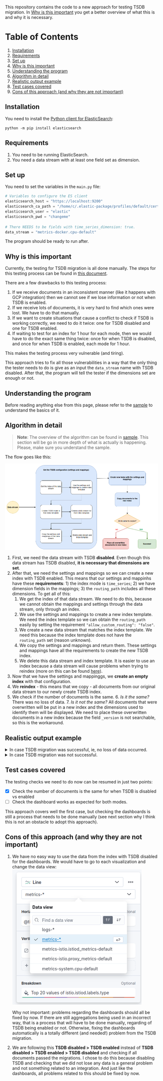 This repository contains the code to a new approach for testing
TSDB migration. In [Why is this important](##Why-is-this-important) you
get a better overview of what this is and why it is necessary.

# Table of Contents
1. [Installation](##Installation)
2. [Requirements](##Requirements)
3. [Set up](##Set-up)
4. [Why is this important](##Why-is-this-important)
5. [Understanding the program](##Understanding-the-program)
6. [Algorithm in detail](##Algorithm-in-detail)
7. [Realistic output example](##Realistic-output-example)
8. [Test cases covered](##Test-cases-covered)
9. [Cons of this approach (and why they are not important)](##Cons-of-this-approach-(and-why-they-are-not-important))

## Installation

You need to install the [Python client for ElasticSearch](https://www.elastic.co/guide/en/elasticsearch/client/python-api/current/installation.html):
```console
python -m pip install elasticsearch
```

## Requirements

1. You need to be running ElasticSearch.
2. You need a data stream with at least one field set as dimension.


## Set up

You need to set the variables in the `main.py` file:

```python
# Variables to configure the ES client
elasticsearch_host = "https://localhost:9200"
elasticsearch_ca_path = "/home/c/.elastic-package/profiles/default/certs/elasticsearch/ca-cert.pem"
elasticsearch_user = "elastic"
elasticsearch_pwd = "changeme"

# There NEEDS to be fields with time_series_dimension: true.
data_stream = "metrics-docker.cpu-default"
```

The program should be ready to run after.

## Why is this important

Currently, the testing for TSDB migration is all done manually.
The steps for this testing process can be found in [this document](https://docs.google.com/document/d/1l-PCY9zHQ0TTyQuCSbf5qKUvxV7lpfMybY0APMJweRI/edit#heading=h.qrq8p339p7it).

There are a few drawbacks to this testing process:
1. If we receive documents in an inconsistent manner (like it happens with GCP integration) then we cannot see if we
lose information or not when TSDB is enabled.
2. If we receive lots of documents, it is very hard to find which ones were lost. We have to do that manually.
3. If we want to create situations that cause a conflict to check if TSDB is working correctly, we need to do it twice: one for TSDB disabled and one for TSDB enabled.
4. If waiting to test for an index for 1 hour for each mode, then we would have to do the exact same thing twice:
once for when TSDB is disabled, and once for when TSDB is enabled, each mode for 1 hour.


This makes the testing process very vulnerable (and tiring).

This approach tries to fix all those vulnerabilities in a way that the only thing
the tester needs to do is give as an input the `data_stream` name with TSDB disabled.
After that, the program will tell the tester if the dimensions set are enough or not.


## Understanding the program

Before reading anything else from this page,
please refer to the [sample](sample/README.md) to understand the basics of it.


## Algorithm in detail

> **Note**: The overview of the algorithm can be found in [sample](sample/README.md). This section
> will be go in more depth of what is actually is happening. Please, make sure you
> understand the sample.

The flow goes like this:

![img.png](img.png)


1. First, we need the data stream with TSDB **disabled**. Even though this data stream has TSDB disabled,
**it is necessary that dimensions are set**.
2. After that, we need the settings and mappings so we can create a new index
with TSDB enabled. This means that our settings and mappinhs have these
**requirements**: 1) the index mode is `time_series`; 2) we have dimension fields
in the mappings; 3) the `routing_path` includes all these dimensions. To get all of this:
    1. We get the index of that data stream. We need to do this, because we cannot obtain
   the mappings and settings through the data stream, only through an index.
   2. We use the settings and mappings to create a new index template. We need the index template
   so we can obtain the `routing_path` easily by setting the requirement `"allow_custom_routing": "false"`.
   3. We create a new data stream that matches the index template. We need this because
   the index template does not have the `routing_path` set (reason unknown).
   4. We copy the settings and mappings and return them. These settings and mappings
   have all the requirements to create the new TSDB index.
   5. We delete this data stream and index template. It is easier to use an index because
   a data stream will cause problems when trying to reindex (more on this can be found
      [here](https://www.elastic.co/guide/en/elasticsearch/reference/current/docs-reindex.html)).
3. Now that we have the settings and mappinggs, we **create an empty index** with that configuration.
4. We **reindex** - this means that we copy - all documents from our original data stream to our newly
create TSDB index.
5. We check if the number of documents is the same.
   6. _Is it the same?_ There was no loss of data.
   7. _Is it not the same?_ All documents that were overwritten will be put in a new index and the dimensions
   used to identify them will be displayed. We need to place these overwritten documents
   in a new index because the field `_version` is not searchable, so this is the workaround.

## Realistic output example

<details>
<summary>
In case TSDB migration was successful, ie, no loss of data occurred.
</summary>

```console
You're testing with version 8.8.0-SNAPSHOT.

Using data stream metrics-istio.istiod_metrics-default to create new TSDB index tsdb-index-enabled...
	The index .ds-metrics-istio.istiod_metrics-default-2023.06.13-000001 will be used as the standard index.
Creating index tsdb-index-enabled...
	Index tsdb-index-enabled exists and will be deleted.
Index tsdb-index-enabled successfully created.

Copying documents from .ds-metrics-istio.istiod_metrics-default-2023.06.13-000001 to tsdb-index-enabled...
All 5000 documents taken from index .ds-metrics-istio.istiod_metrics-default-2023.06.13-000001 were successfully placed to index tsdb-index-enabled.
```
</details>

<details>
<summary>
In case TSDB migration was not successful.
</summary>

```console
You're testing with version 8.8.0-SNAPSHOT.

Using data stream metrics-istio.istiod_metrics-default to create new TSDB index tsdb-index-enabled...
	The index .ds-metrics-istio.istiod_metrics-default-2023.06.13-000001 will be used as the standard index.
Creating index tsdb-index-enabled...
	Index tsdb-index-enabled exists and will be deleted.
Index tsdb-index-enabled successfully created.

Copying documents from .ds-metrics-istio.istiod_metrics-default-2023.06.13-000001 to tsdb-index-enabled...
WARNING: Out of 38829 documents from the index .ds-metrics-istio.istiod_metrics-default-2023.06.13-000001, 3242 of them was/were discarded.

Index for the overwritten documents will be created...
Creating index tsdb-overwritten-docs...
	Index tsdb-overwritten-docs exists and will be deleted.
Index tsdb-overwritten-docs successfully created.

The timestamp and dimensions of the first 10 overwritten documents are:
- Timestamp 2023-06-13T07:25:32.802Z:
	cloud.instance.id = (Missing value)
	cloud.account.id = (Missing value)
	agent.id = cb72267d-77f7-43b2-a7dc-16c6f325fd14
	cloud.provider = (Missing value)
	service.address = (Missing value)
	host.name = kind-control-plane
	istio.istiod.labels_id = /nvav668p0/1SUGKpp/iqPGeBvQ=
	cloud.availability_zone = (Missing value)
	cloud.region = (Missing value)
- Timestamp 2023-06-13T07:22:42.800Z:
	cloud.instance.id = (Missing value)
	cloud.account.id = (Missing value)
	agent.id = cb72267d-77f7-43b2-a7dc-16c6f325fd14
	cloud.provider = (Missing value)
	service.address = (Missing value)
	host.name = kind-control-plane
	istio.istiod.labels_id = /nvav668p0/1SUGKpp/iqPGeBvQ=
	cloud.availability_zone = (Missing value)
	cloud.region = (Missing value)
- Timestamp 2023-06-13T07:25:32.802Z:
	cloud.instance.id = (Missing value)
	cloud.account.id = (Missing value)
	agent.id = cb72267d-77f7-43b2-a7dc-16c6f325fd14
	cloud.provider = (Missing value)
	service.address = (Missing value)
	host.name = kind-control-plane
	istio.istiod.labels_id = 0sgWJXQUzSyPqp+dUA14QEXdSUU=
	cloud.availability_zone = (Missing value)
	cloud.region = (Missing value)
- Timestamp 2023-06-13T07:22:42.800Z:
	cloud.instance.id = (Missing value)
	cloud.account.id = (Missing value)
	agent.id = cb72267d-77f7-43b2-a7dc-16c6f325fd14
	cloud.provider = (Missing value)
	service.address = (Missing value)
	host.name = kind-control-plane
	istio.istiod.labels_id = 0sgWJXQUzSyPqp+dUA14QEXdSUU=
	cloud.availability_zone = (Missing value)
	cloud.region = (Missing value)
- Timestamp 2023-06-13T07:25:32.802Z:
	cloud.instance.id = (Missing value)
	cloud.account.id = (Missing value)
	agent.id = cb72267d-77f7-43b2-a7dc-16c6f325fd14
	cloud.provider = (Missing value)
	service.address = (Missing value)
	host.name = kind-control-plane
	istio.istiod.labels_id = 223lD4Lr2QfSW+uxD8GSnuPFj6w=
	cloud.availability_zone = (Missing value)
	cloud.region = (Missing value)
- Timestamp 2023-06-13T07:22:42.800Z:
	cloud.instance.id = (Missing value)
	cloud.account.id = (Missing value)
	agent.id = cb72267d-77f7-43b2-a7dc-16c6f325fd14
	cloud.provider = (Missing value)
	service.address = (Missing value)
	host.name = kind-control-plane
	istio.istiod.labels_id = 223lD4Lr2QfSW+uxD8GSnuPFj6w=
	cloud.availability_zone = (Missing value)
	cloud.region = (Missing value)
- Timestamp 2023-06-13T07:25:32.802Z:
	cloud.instance.id = (Missing value)
	cloud.account.id = (Missing value)
	agent.id = cb72267d-77f7-43b2-a7dc-16c6f325fd14
	cloud.provider = (Missing value)
	service.address = (Missing value)
	host.name = kind-control-plane
	istio.istiod.labels_id = 35M5nmhaXoUHJb/68k4pxv4qq4w=
	cloud.availability_zone = (Missing value)
	cloud.region = (Missing value)
- Timestamp 2023-06-13T07:22:42.800Z:
	cloud.instance.id = (Missing value)
	cloud.account.id = (Missing value)
	agent.id = cb72267d-77f7-43b2-a7dc-16c6f325fd14
	cloud.provider = (Missing value)
	service.address = (Missing value)
	host.name = kind-control-plane
	istio.istiod.labels_id = 35M5nmhaXoUHJb/68k4pxv4qq4w=
	cloud.availability_zone = (Missing value)
	cloud.region = (Missing value)
- Timestamp 2023-06-13T07:25:32.802Z:
	cloud.instance.id = (Missing value)
	cloud.account.id = (Missing value)
	agent.id = cb72267d-77f7-43b2-a7dc-16c6f325fd14
	cloud.provider = (Missing value)
	service.address = (Missing value)
	host.name = kind-control-plane
	istio.istiod.labels_id = 4b92gpIKHf9qEv5gUdt/C7ZYe78=
	cloud.availability_zone = (Missing value)
	cloud.region = (Missing value)
- Timestamp 2023-06-13T07:22:42.800Z:
	cloud.instance.id = (Missing value)
	cloud.account.id = (Missing value)
	agent.id = cb72267d-77f7-43b2-a7dc-16c6f325fd14
	cloud.provider = (Missing value)
	service.address = (Missing value)
	host.name = kind-control-plane
	istio.istiod.labels_id = 4b92gpIKHf9qEv5gUdt/C7ZYe78=
	cloud.availability_zone = (Missing value)
	cloud.region = (Missing value)
```

</details>




## Test cases covered

The testing checks we need to do now can be resumed in just two points:

- [x] Check the number of documents is the same for when TSDB is disabled vs enabled
- [ ] Check the dashboard works as expected for both modes.

This approach covers well the first case, but checking the dashboards is still
a process that needs to be done manually (see next section why I think this
is not an obstacle to adopt this approach).


## Cons of this approach (and why they are not important)

1. We have no easy way to use the data from the index with TSDB disabled for
the dashboards. We would have to go to each visualization and change the data view:
![img_1.png](img_1.png)

   Why not important: problems regarding the dashboards should all be fixed by now.
If there are still aggregations being used in an incorrect way, that is a process
that will have to be done manually, regarding of TSDB being enabled or not. Otherwise,
fixing the dashboards automatically is a totally different (and needed!) problem
from the TSDB migration.

2. We are following this **TSDB disabled > TSDB enabled** instead of
**TSDB disabled > TSDB enabled > TSDB disabled** and checking if all documents
passed the migrations. I chose to do this because disabling TSDB and checking
that we did not lose any data is a general problem and not something related
to an integration. And just like the dashboards, all problems related to this
should be fixed by now.
